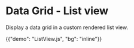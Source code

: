 # Data Grid - List view

<p class="description">Display a data grid in a custom rendered list view.</p>

{{"demo": "ListView.js", "bg": "inline"}}

